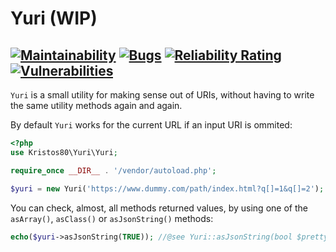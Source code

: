 # Yuri (WIP)
[![Maintainability](https://api.codeclimate.com/v1/badges/b2128d5ffa59e0d5265a/maintainability)](https://codeclimate.com/github/kristos80/yuri/maintainability)
[![Bugs](https://sonarcloud.io/api/project_badges/measure?project=kristos80_yuri&metric=bugs)](https://sonarcloud.io/dashboard?id=kristos80_yuri)
[![Reliability Rating](https://sonarcloud.io/api/project_badges/measure?project=kristos80_yuri&metric=reliability_rating)](https://sonarcloud.io/dashboard?id=kristos80_yuri)
[![Vulnerabilities](https://sonarcloud.io/api/project_badges/measure?project=kristos80_yuri&metric=vulnerabilities)](https://sonarcloud.io/dashboard?id=kristos80_yuri)
--
`Yuri` is a small utility for making sense out of URIs, without having to write the same utility methods again and again.

By default `Yuri` works for the current URL if an input URI is ommited:
```PHP
<?php
use Kristos80\Yuri\Yuri;

require_once __DIR__ . '/vendor/autoload.php';

$yuri = new Yuri('https://www.dummy.com/path/index.html?q[]=1&q[]=2');
```
You can check, almost, all methods returned values, by using one of the `asArray()`, `asClass()` or `asJsonString()` methods:

```PHP
echo($yuri->asJsonString(TRUE)); //@see Yuri::asJsonString(bool $prettyPrint = FALSE)
```
